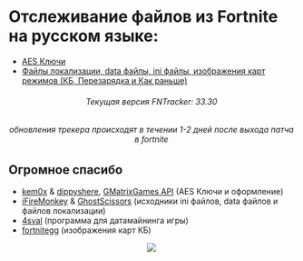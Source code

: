 # Отслеживание файлов из Fortnite на русском языке:
- [AES Ключи](https://github.com/spongerxd/FNTracker/tree/main/AES%20%D0%9A%D0%BB%D1%8E%D1%87%D0%B8)
- [Файлы локализации, data файлы, ini файлы, изображения карт режимов (КБ, Перезарядка и Как раньше)](https://github.com/spongerxd/FNTracker/tree/main/%D0%9A%D0%BE%D0%BD%D1%84%D0%B8%D0%B3%D0%B8)

<h6 align="center">Текущая версия FNTracker: 33.30</h4>
<h6 align="center">обновления трекера происходят в течении 1-2 дней после выхода патча в fortnite</h5>

## Огромное спасибо
- [kem0x](https://github.com/kem0x/Fortnite-Aes-Keys-Archive) & [dippyshere](https://github.com/dippyshere/fortnite-aes-archive), [GMatrixGames API](https://fortnitecentral.genxgames.gg/api/v1/aes) (AES Ключи и оформление)
- [iFireMonkey](https://github.com/iFireMonkey/FortniteTracker) & [GhostScissors](https://github.com/GhostScissors/Fort-Tracker) (исходники ini файлов, data файлов и файлов локализации)
- [4sval](https://github.com/4sval/FModel) (программа для датамайнинга игры)
- [fortnitegg](https://fortnite.gg/map-evolution) (изображения карт КБ)

<p align="center">
  </a>
  <a href="https://discord.gg/4ChcNKndEc">
      <img src="https://img.shields.io/discord/786169051880751104.svg?label=Discord&logo=discord&color=778cd4">
  </a>
</p>
